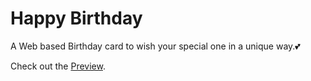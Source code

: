 # Happy Birthday

A Web based Birthday card to wish your special one in a unique way.💕

Check out the [Preview]( https://advik274.github.io/HBD-Amisha/).

